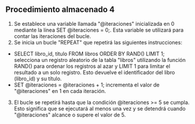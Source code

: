 ## Procedimiento almacenado 4
1. Se establece una variable llamada "@iteraciones" inicializada en 0 mediante la línea SET @iteraciones = 0;. Esta variable se utilizará para contar las iteraciones del bucle.
2. Se inicia un bucle "REPEAT" que repetirá las siguientes instrucciones:
* SELECT libro_id, titulo FROM libros ORDER BY RAND() LIMIT 1; selecciona un registro aleatorio de la tabla "libros" utilizando la función RAND() para ordenar los registros al azar y LIMIT 1 para limitar el resultado a un solo registro. Esto devuelve el identificador del libro (libro_id) y su título.
* SET @iteraciones = @iteraciones + 1; incrementa el valor de "@iteraciones" en 1 en cada iteración.
3. El bucle se repetirá hasta que la condición @iteraciones >= 5 se cumpla. Esto significa que se ejecutará al menos una vez y se detendrá cuando "@iteraciones" alcance o supere el valor de 5.